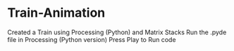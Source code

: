 # Train-Animation
Created a Train using Processing (Python) and Matrix Stacks
Run the .pyde file in Processing (Python version)
Press Play to Run code
